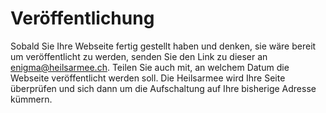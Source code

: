 ﻿# Veröffentlichung

Sobald Sie Ihre Webseite fertig gestellt haben und denken, sie wäre bereit um veröffentlicht zu werden, senden Sie den Link zu dieser an [enigma@heilsarmee.ch](mailto:enigma@heilsarmee.ch). Teilen Sie auch mit, an welchem Datum die Webseite veröffentlicht werden soll. Die Heilsarmee wird Ihre Seite überprüfen und sich dann um die Aufschaltung auf Ihre bisherige Adresse kümmern.

